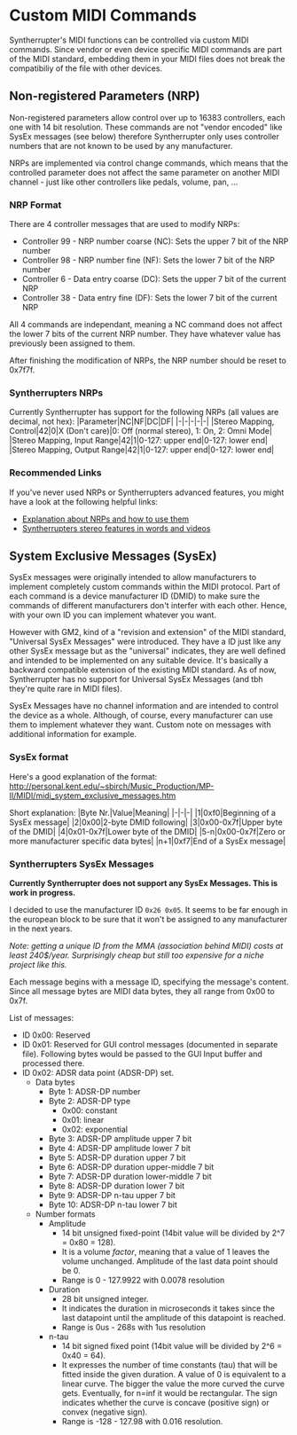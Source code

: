 # Custom MIDI Commands
Syntherrupter's MIDI functions can be controlled via custom MIDI commands. Since vendor or even device specific MIDI commands are part of the MIDI standard, embedding them in your MIDI files does not break the compatibiliy of the file with other devices. 

## Non-registered Parameters (NRP)
Non-registered parameters allow control over up to 16383 controllers, each one with 14 bit resolution. These commands are not "vendor encoded" like SysEx messages (see below) therefore Syntherrupter only uses controller numbers that are not known to be used by any manufacturer. 

NRPs are implemented via control change commands, which means that the controlled parameter does not affect the same parameter on another MIDI channel - just like other controllers like pedals, volume, pan, ...

### NRP Format
There are 4 controller messages that are used to modify NRPs:
 * Controller 99 - NRP number coarse (NC): Sets the upper 7 bit of the NRP number
 * Controller 98 - NRP number fine (NF): Sets the lower 7 bit of the NRP number
 * Controller 6 - Data entry coarse (DC): Sets the upper 7 bit of the current NRP
 * Controller 38 - Data entry fine (DF): Sets the lower 7 bit of the current NRP

All 4 commands are independant, meaning a NC command does not affect the lower 7 bits of the current NRP number. They have whatever value has previously been assigned to them.

After finishing the modification of NRPs, the NRP number should be reset to 0x7f7f.

### Syntherrupters NRPs
Currently Syntherrupter has support for the following NRPs (all values are decimal, not hex):
|Parameter|NC|NF|DC|DF|
|-|-|-|-|-|
|Stereo Mapping, Control|42|0|X (Don't care)|0: Off (normal stereo), 1: On, 2: Omni Mode|
|Stereo Mapping, Input Range|42|1|0-127: upper end|0-127: lower end|
|Stereo Mapping, Output Range|42|1|0-127: upper end|0-127: lower end|

### Recommended Links
If you've never used NRPs or Syntherrupters advanced features, you might have a look at the following helpful links:
 * [Explanation about NRPs and how to use them](https://www.recordingblogs.com/wiki/midi-registered-parameter-number-rpn)
 * [Syntherrupters stereo features in words and videos](https://highvoltageforum.net/index.php?topic=1020.msg8343#msg8343)

## System Exclusive Messages (SysEx)
SysEx messages were originally intended to allow manufacturers to implement completely custom commands within the MIDI protocol. Part of each command is a device manufacturer ID (DMID) to make sure the commands of different manufacturers don't interfer with each other. Hence, with your own ID you can implement whatever you want. 

However with GM2, kind of a "revision and extension" of the MIDI standard, "Universal SysEx Messages" were introduced. They have a ID just like any other SysEx message but as the "universal" indicates, they are well defined and intended to be implemented on any suitable device. It's basically a backward compatible extension of the existing MIDI standard. As of now, Syntherrupter has no support for Universal SysEx Messages (and tbh they're quite rare in MIDI files).

SysEx Messages have no channel information and are intended to control the device as a whole. Although, of course, every manufacturer can use them to implement whatever they want. Custom note on messages with additional information for example. 

### SysEx format
Here's a good explanation of the format: http://personal.kent.edu/~sbirch/Music_Production/MP-II/MIDI/midi_system_exclusive_messages.htm

Short explanation:
|Byte Nr.|Value|Meaning|
|-|-|-|
|1|0xf0|Beginning of a SysEx message|
|2|0x00|2-byte DMID following|
|3|0x00-0x7f|Upper byte of the DMID|
|4|0x01-0x7f|Lower byte of the DMID|
|5-n|0x00-0x7f|Zero or more manufacturer specific data bytes|
|n+1|0xf7|End of a SysEx message|

### Syntherrupters SysEx Messages
**Currently Syntherrupter does not support any SysEx Messages. This is work in progress.**

I decided to use the manufacturer ID `0x26 0x05`. It seems to be far enough in the european block to be sure that it won't be assigned to any manufacturer in the next years. 

*Note: getting a unique ID from the MMA (association behind MIDI) costs at least 240$/year. Surprisingly cheap but still too expensive for a niche project like this.*

Each message begins with a message ID, specifying the message's content. Since all message bytes are MIDI data bytes, they all range from 0x00 to 0x7f. 

List of messages:
* ID 0x00: Reserved
* ID 0x01: Reserved for GUI control messages (documented in separate file). Following bytes would be passed to the GUI Input buffer and processed there. 
* ID 0x02: ADSR data point (ADSR-DP) set.
	* Data bytes
		* Byte 1: ADSR-DP number
		* Byte 2: ADSR-DP type
			* 0x00: constant
			* 0x01: linear
			* 0x02: exponential
		* Byte 3: ADSR-DP amplitude upper 7 bit
		* Byte 4: ADSR-DP amplitude lower 7 bit
		* Byte 5: ADSR-DP duration upper 7 bit
		* Byte 6: ADSR-DP duration upper-middle 7 bit
		* Byte 7: ADSR-DP duration lower-middle 7 bit
		* Byte 8: ADSR-DP duration lower 7 bit
		* Byte 9: ADSR-DP n-tau upper 7 bit
		* Byte 10: ADSR-DP n-tau lower 7 bit
	* Number formats
		* Amplitude
			* 14 bit unsigned fixed-point (14bit value will be divided by 2^7 = 0x80 = 128). 
			* It is a volume *factor*, meaning that a value of 1 leaves the volume unchanged. Amplitude of the last data point should be 0.
			* Range is 0 - 127.9922 with 0.0078 resolution
		* Duration
			* 28 bit unsigned integer. 
			* It indicates the duration in microseconds it takes since the last datapoint until the amplitude of this datapoint is reached. 
			* Range is 0us - 268s with 1us resolution
		* n-tau
			* 14 bit signed fixed point (14bit value will be divided by 2^6 = 0x40 = 64). 
			* It expresses the number of time constants (tau) that will be fitted inside the given duration. A value of 0 is equivalent to a linear curve. The bigger the value the more curved the curve gets. Eventually, for n=inf it would be rectangular. The sign indicates whether the curve is concave (positive sign) or convex (negative sign). 
			* Range is -128 - 127.98 with 0.016 resolution.
